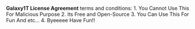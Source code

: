 **Galaxy1T License Agreement**
    terms and conditions:
        1. You Cannot Use This For Malicious Purpose
        2. Its Free and Open-Source
        3. You Can Use This For Fun And etc...
        4. Byeeeee Have Fun!!
